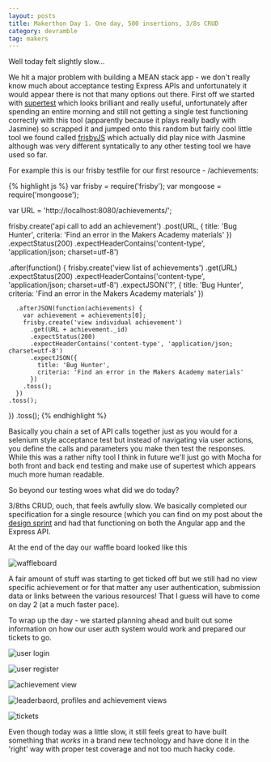 ```yaml
---
layout: posts
title: Makerthon Day 1. One day, 500 insertions, 3/8s CRUD
category: devramble
tag: makers
---
```


Well today felt slightly slow...

We hit a major problem with building a MEAN stack app - we don't really know much about acceptance testing Express APIs and unfortunately it would appear there is not that many options out there. First off we started with [supertest](https://github.com/visionmedia/supertest) which looks brilliant and really useful, unfortunately after spending an entire morning and still not getting a single test functioning correctly with this tool (apparently because it plays really badly with Jasmine) so scrapped it and jumped onto this random but fairly cool little tool we found called [frisbyJS](http://frisbyjs.com/docs/api/) which actually did play nice with Jasmine although was very different syntatically to any other testing tool we have used so far.

For example this is our frisby testfile for our first resource - /achievements:


{% highlight js %}
var frisby = require('frisby');
var mongoose = require('mongoose');

var URL = 'http://localhost:8080/achievements/';

frisby.create('api call to add an achievement')
  .post(URL, {
    title:     'Bug Hunter',
    criteria:  'Find an error in the Makers Academy materials'
  })
  .expectStatus(200)
  .expectHeaderContains('content-type', 'application/json; charset=utf-8')

  .after(function() {
    frisby.create('view list of achievements')
      .get(URL)
      .expectStatus(200)
      .expectHeaderContains('content-type', 'application/json; charset=utf-8')
      .expectJSON('?', {
        title: 'Bug Hunter',
        criteria: 'Find an error in the Makers Academy materials'
      })

      .afterJSON(function(achievements) {
        var achievement = achievements[0];
        frisby.create('view individual achievement')
          .get(URL + achievement._id)
          .expectStatus(200)
          .expectHeaderContains('content-type', 'application/json; charset=utf-8')
          .expectJSON({
            title: 'Bug Hunter',
            criteria: 'Find an error in the Makers Academy materials'
          })
        .toss();
      })
    .toss();
  })
.toss();
{% endhighlight %}

Basically you chain a set of API calls together just as you would for a selenium style acceptance test but instead of navigating via user actions, you define the calls and parameters you make then test the responses. While this was a rather nifty tool I think in future we'll just go with Mocha for both front and back end testing and make use of supertest which appears much more human readable.

So beyond our testing woes what did we do today?

3/8ths CRUD, ouch, that feels awfully slow. We basically completed our specification for a single resource (which you can find on my post about the [design sprint](http://www.michaellennox.me/devramble/2016/02/01/makerthondesign.html) and had that functioning on both the Angular app and the Express API.

At the end of the day our waffle board looked like this

![waffleboard](http://i.imgur.com/FAVVX3T.png)

A fair amount of stuff was starting to get ticked off but we still had no view specific achievement or for that matter any user authentication, submission data or links between the various resources! That I guess will have to come on day 2 (at a much faster pace).

To wrap up the day - we started planning ahead and built out some information on how our user auth system would work and prepared our tickets to go.

![user login](http://i.imgur.com/yCi9a0O.jpg)

![user register](http://i.imgur.com/LJuMHmi.jpg)

![achievement view](http://i.imgur.com/rFaz2SS.jpg)

![leaderbaord, profiles and achievement views](http://i.imgur.com/PtLMACt.png)

![tickets](http://i.imgur.com/PtLMACt.png)

Even though today was a little slow, it still feels great to have built something that _works_ in a brand new technology and have done it in the 'right' way with proper test coverage and not too much hacky code.
